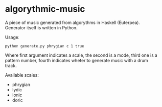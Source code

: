 # algorythmic-music
A piece of music generated from algorythms in Haskell (Euterpea).
Generator itself is written in Python.

Usage:
```
python generate.py phrygian c 1 true
```

Where first argument indicates a scale, the second is a mode, third one is a pattern number, fourth indicates wheter to generate music with a drum track.

Available scales:
* phrygian
* lydic
* ionic
* doric